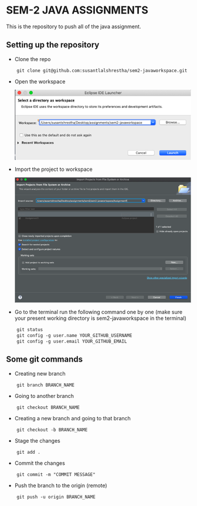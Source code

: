 # SEM-2 JAVA ASSIGNMENTS

This is the repository to push all of the java assignment.

## Setting up the repository

- Clone the repo

```
    git clone git@github.com:susantlalshrestha/sem2-javaworkspace.git
```

- Open the workspace

  ![image info](open_workspace.png)

- Import the project to workspace

  ![image info](import_project.png)

- Go to the terminal run the following command one by one (make sure your present working directory is sem2-javaworkspace in the terminal)

```
    git status
    git config -g user.name YOUR_GITHUB_USERNAME
    git config -g user.email YOUR_GITHUB_EMAIL
```

## Some git commands

- Creating new branch

```
    git branch BRANCH_NAME
```

- Going to another branch

```
    git checkout BRANCH_NAME
```

- Creating a new branch and going to that branch

```
    git checkout -b BRANCH_NAME
```

- Stage the changes

```
    git add .
```

- Commit the changes

```
    git commit -m "COMMIT MESSAGE"
```

- Push the branch to the origin (remote)

```
    git push -u origin BRANCH_NAME
```
